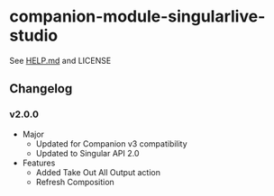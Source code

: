 # companion-module-singularlive-studio

See [HELP.md](./companion/HELP.md) and LICENSE

## Changelog

### v2.0.0

- Major
  - Updated for Companion v3 compatibility
  - Updated to Singular API 2.0
- Features
  - Added Take Out All Output action
  - Refresh Composition
